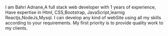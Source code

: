 I am Bahri Adnane,A full stack web developer with 1 years of experience,
Have expertise in Html, CSS,Bootstrap, JavaScript,learnig Reactjs,NodeJs,Mysql.
I can develop any kind of webSite using all my skills according to your requirements. 
My first priority is to provide quality work to my clients.
<!---
AdnaneDev/AdnaneDev is a ✨ special ✨ repository because its `README.md` (this file) appears on your GitHub profile.
You can click the Preview link to take a look at your changes.
--->
